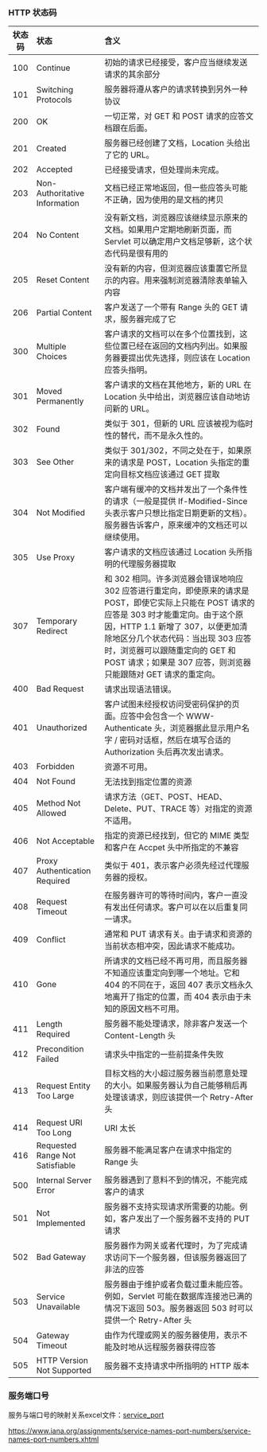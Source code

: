 ### HTTP 状态码

状态码 | 状态 | 含义
 :----: | :---- | :----
100 | Continue | 初始的请求已经接受，客户应当继续发送请求的其余部分
101 | Switching Protocols | 服务器将遵从客户的请求转换到另外一种协议
200 | OK | 一切正常，对 GET 和 POST 请求的应答文档跟在后面。
201 | Created | 服务器已经创建了文档，Location 头给出了它的 URL。
202 | Accepted | 已经接受请求，但处理尚未完成。
203 | Non-Authoritative Information | 文档已经正常地返回，但一些应答头可能不正确，因为使用的是文档的拷贝
204 | No Content | 没有新文档，浏览器应该继续显示原来的文档。如果用户定期地刷新页面，而 Servlet 可以确定用户文档足够新，这个状态代码是很有用的
205 | Reset Content | 没有新的内容，但浏览器应该重置它所显示的内容。用来强制浏览器清除表单输入内容
206 | Partial Content | 客户发送了一个带有 Range 头的 GET 请求，服务器完成了它
300 | Multiple Choices | 客户请求的文档可以在多个位置找到，这些位置已经在返回的文档内列出。如果服务器要提出优先选择，则应该在 Location 应答头指明。
301 | Moved Permanently | 客户请求的文档在其他地方，新的 URL 在 Location 头中给出，浏览器应该自动地访问新的 URL。
302 | Found | 类似于 301，但新的 URL 应该被视为临时性的替代，而不是永久性的。
303 | See Other | 类似于 301/302，不同之处在于，如果原来的请求是 POST，Location 头指定的重定向目标文档应该通过 GET 提取
304 | Not Modified | 客户端有缓冲的文档并发出了一个条件性的请求（一般是提供 If-Modified-Since 头表示客户只想比指定日期更新的文档）。服务器告诉客户，原来缓冲的文档还可以继续使用。
305 | Use Proxy | 客户请求的文档应该通过 Location 头所指明的代理服务器提取
307 | Temporary Redirect | 和 302 相同。许多浏览器会错误地响应 302 应答进行重定向，即使原来的请求是 POST，即使它实际上只能在 POST 请求的应答是 303 时才能重定向。由于这个原因，HTTP 1.1 新增了 307，以便更加清除地区分几个状态代码：当出现 303 应答时，浏览器可以跟随重定向的 GET 和 POST 请求；如果是 307 应答，则浏览器只能跟随对 GET 请求的重定向。
400 | Bad Request | 请求出现语法错误。
401 | Unauthorized | 客户试图未经授权访问受密码保护的页面。应答中会包含一个 WWW-Authenticate 头，浏览器据此显示用户名字 / 密码对话框，然后在填写合适的 Authorization 头后再次发出请求。
403 | Forbidden | 资源不可用。
404 | Not Found | 无法找到指定位置的资源
405 | Method Not Allowed | 请求方法（GET、POST、HEAD、Delete、PUT、TRACE 等）对指定的资源不适用。
406 | Not Acceptable | 指定的资源已经找到，但它的 MIME 类型和客户在 Accpet 头中所指定的不兼容
407 | Proxy Authentication Required | 类似于 401，表示客户必须先经过代理服务器的授权。
408 | Request Timeout | 在服务器许可的等待时间内，客户一直没有发出任何请求。客户可以在以后重复同一请求。
409 | Conflict | 通常和 PUT 请求有关。由于请求和资源的当前状态相冲突，因此请求不能成功。
410 | Gone | 所请求的文档已经不再可用，而且服务器不知道应该重定向到哪一个地址。它和 404 的不同在于，返回 407 表示文档永久地离开了指定的位置，而 404 表示由于未知的原因文档不可用。
411 | Length Required | 服务器不能处理请求，除非客户发送一个 Content-Length 头
412 | Precondition Failed | 请求头中指定的一些前提条件失败
413 | Request Entity Too Large | 目标文档的大小超过服务器当前愿意处理的大小。如果服务器认为自己能够稍后再处理该请求，则应该提供一个 Retry-After 头
414 | Request URI Too Long | URI 太长
416 | Requested Range Not Satisfiable | 服务器不能满足客户在请求中指定的 Range 头
500 | Internal Server Error | 服务器遇到了意料不到的情况，不能完成客户的请求
501 | Not Implemented | 服务器不支持实现请求所需要的功能。例如，客户发出了一个服务器不支持的 PUT 请求
502 | Bad Gateway | 服务器作为网关或者代理时，为了完成请求访问下一个服务器，但该服务器返回了非法的应答
503 | Service Unavailable | 服务器由于维护或者负载过重未能应答。例如，Servlet 可能在数据库连接池已满的情况下返回 503。服务器返回 503 时可以提供一个 Retry-After 头
504 | Gateway Timeout | 由作为代理或网关的服务器使用，表示不能及时地从远程服务器获得应答
505 | HTTP Version Not Supported | 服务器不支持请求中所指明的 HTTP 版本


### 服务端口号
服务与端口号的映射关系excel文件：[service_port](../files/others/service-names-port-numbers.xlsx)

https://www.iana.org/assignments/service-names-port-numbers/service-names-port-numbers.xhtml


